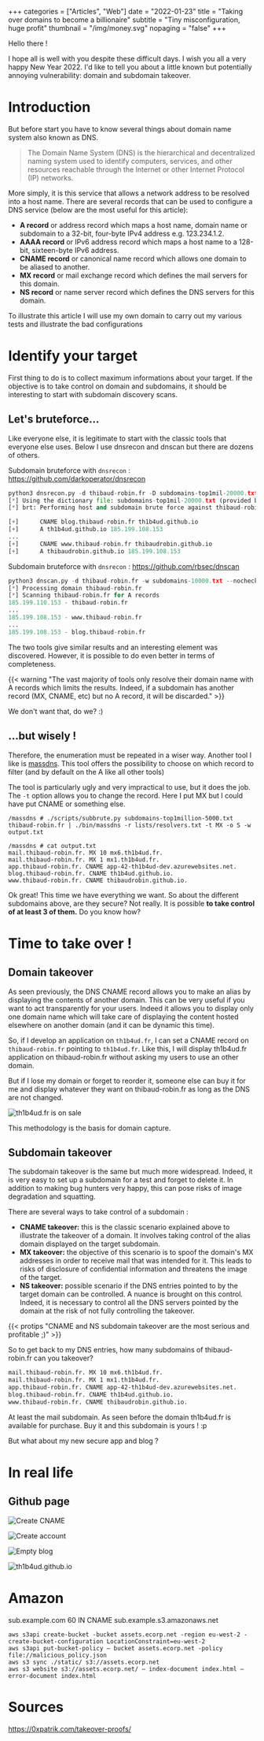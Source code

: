 +++
categories = ["Articles", "Web"]
date = "2022-01-23"
title = "Taking over domains to become a billionaire"
subtitle = "Tiny misconfiguration, huge profit"
thumbnail = "/img/money.svg"
nopaging = "false"
+++

Hello there !

I hope all is well with you despite these difficult days. I wish you all a very happy New Year 2022. I'd like to tell you about a little known but potentially annoying vulnerability: domain and subdomain takeover.

# Introduction

But before start you have to know several things about domain name system also known as DNS.

> The Domain Name System (DNS) is the hierarchical and decentralized naming system used to identify computers, services, and other resources reachable through the Internet or other Internet Protocol (IP) networks.

More simply, it is this service that allows a network address to be resolved into a host name. There are several records that can be used to configure a DNS service (below are the most useful for this article):

- **A record** or address record which maps a host name, domain name or subdomain to a 32-bit, four-byte IPv4 address e.g. 123.234.1.2.
- **AAAA record** or IPv6 address record which maps a host name to a 128-bit, sixteen-byte IPv6 address.
- **CNAME record** or canonical name record which allows one domain to be aliased to another.
- **MX record** or mail exchange record which defines the mail servers for this domain.
- **NS record** or name server record which defines the DNS servers for this domain.

To illustrate this article I will use my own domain to carry out my various tests and illustrate the bad configurations

# Identify your target

First thing to do is to collect maximum informations about your target. If the objective is to take control on domain and subdomains, it should be interesting to start with subdomain discovery scans.

## Let's bruteforce...

Like everyone else, it is legitimate to start with the classic tools that everyone else uses. Below I use dnsrecon and dnscan but there are dozens of others.

Subdomain bruteforce with `dnsrecon` : https://github.com/darkoperator/dnsrecon

```py
python3 dnsrecon.py -d thibaud-robin.fr -D subdomains-top1mil-20000.txt -t brt
[*] Using the dictionary file: subdomains-top1mil-20000.txt (provided by user)
[*] brt: Performing host and subdomain brute force against thibaud-robin.fr...

[+] 	 CNAME blog.thibaud-robin.fr th1b4ud.github.io
[+] 	 A th1b4ud.github.io 185.199.108.153
...
[+] 	 CNAME www.thibaud-robin.fr thibaudrobin.github.io
[+] 	 A thibaudrobin.github.io 185.199.108.153
```

Subdomain bruteforce with `dnsrecon` : https://github.com/rbsec/dnscan

```py
python3 dnscan.py -d thibaud-robin.fr -w subdomains-10000.txt --nocheck
[*] Processing domain thibaud-robin.fr
[*] Scanning thibaud-robin.fr for A records
185.199.110.153 - thibaud-robin.fr            
...
185.199.108.153 - www.thibaud-robin.fr             
...
185.199.108.153 - blog.thibaud-robin.fr                    
```

The two tools give similar results and an interesting element was discovered. However, it is possible to do even better in terms of completeness.

{{< warning "The vast majority of tools only resolve their domain name with A records which limits the results. Indeed, if a subdomain has another record (MX, CNAME, etc) but no A record, it will be discarded." >}}

We don't want that, do we? :)

## ...but wisely !

Therefore, the enumeration must be repeated in a wiser way. Another tool I like is [massdns](https://github.com/blechschmidt/massdns). This tool offers the possibility to choose on which record to filter (and by default on the A like all other tools)

The tool is particularly ugly and very impractical to use, but it does the job. The `-t` option allows you to change the record. Here I put MX but I could have put CNAME or something else.

```
/massdns # ./scripts/subbrute.py subdomains-top1million-5000.txt thibaud-robin.fr | ./bin/massdns -r lists/resolvers.txt -t MX -o S -w output.txt

/massdns # cat output.txt 
mail.thibaud-robin.fr. MX 10 mx6.th1b4ud.fr.
mail.thibaud-robin.fr. MX 1 mx1.th1b4ud.fr.
app.thibaud-robin.fr. CNAME app-42-th1b4ud-dev.azurewebsites.net.
blog.thibaud-robin.fr. CNAME th1b4ud.github.io.
www.thibaud-robin.fr. CNAME thibaudrobin.github.io.
```

Ok great! This time we have everything we want. So about the different subdomains above, are they secure? Not really. It is possible **to take control of at least 3 of them.** Do you know how?

# Time to take over !

## Domain takeover

As seen previously, the DNS CNAME record allows you to make an alias by displaying the contents of another domain. This can be very useful if you want to act transparently for your users. Indeed it allows you to display only one domain name which will take care of displaying the content hosted elsewhere on another domain (and it can be dynamic this time).

So, if I develop an application on `th1b4ud.fr`, I can set a CNAME record on `thibaud-robin.fr` pointing to `th1b4ud.fr`. Like this, I will display th1b4ud.fr application on thibaud-robin.fr without asking my users to use an other domain. 

But if I lose my domain or forget to reorder it, someone else can buy it for me and display whatever they want on thibaud-robin.fr as long as the DNS are not changed.

![th1b4ud.fr is on sale](2022-01-25-00-29-49.png)

This methodology is the basis for domain capture.

## Subdomain takeover

The subdomain takeover is the same but much more widespread. Indeed, it is very easy to set up a subdomain for a test and forget to delete it. In addition to making bug hunters very happy, this can pose risks of image degradation and squatting.

There are several ways to take control of a subdomain :

- **CNAME takeover:** this is the classic scenario explained above to illustrate the takeover of a domain. It involves taking control of the alias domain displayed on the target subdomain.
- **MX takeover:** the objective of this scenario is to spoof the domain's MX addresses in order to receive mail that was intended for it. This leads to risks of disclosure of confidential information and threatens the image of the target.
- **NS takeover:** possible scenario if the DNS entries pointed to by the target domain can be controlled. A nuance is brought on this control. Indeed, it is necessary to control all the DNS servers pointed by the domain at the risk of not fully controlling the takeover.

{{< protips "CNAME and NS subdomain takeover are the most serious and profitable ;)" >}}

So to get back to my DNS entries, how many subdomains of thibaud-robin.fr can you takeover?

```md
mail.thibaud-robin.fr. MX 10 mx6.th1b4ud.fr.
mail.thibaud-robin.fr. MX 1 mx1.th1b4ud.fr.
app.thibaud-robin.fr. CNAME app-42-th1b4ud-dev.azurewebsites.net.
blog.thibaud-robin.fr. CNAME th1b4ud.github.io.
www.thibaud-robin.fr. CNAME thibaudrobin.github.io.
```

At least the mail subdomain. As seen before the domain th1b4ud.fr is available for purchase. Buy it and this subdomain is yours ! :p

But what about my new secure app and blog ?

# In real life

## Github page

![Create CNAME](2022-01-22-17-33-53.png)

![Create account](2022-01-22-17-35-52.png)

![Empty blog](2022-01-22-17-39-53.png)

![th1b4ud.github.io](2022-01-22-17-39-10.png)

# Amazon


sub.example.com  60  IN   CNAME sub.example.s3.amazonaws.net

```
aws s3api create-bucket -bucket assets.ecorp.net -region eu-west-2 -create-bucket-configuration LocationConstraint=eu-west-2
aws s3api put-bucket-policy — bucket assets.ecorp.net -policy file://malicious_policy.json
aws s3 sync ./static/ s3://assets.ecorp.net
aws s3 website s3://assets.ecorp.net/ — index-document index.html — error-document index.html
```

# Sources

https://0xpatrik.com/takeover-proofs/
